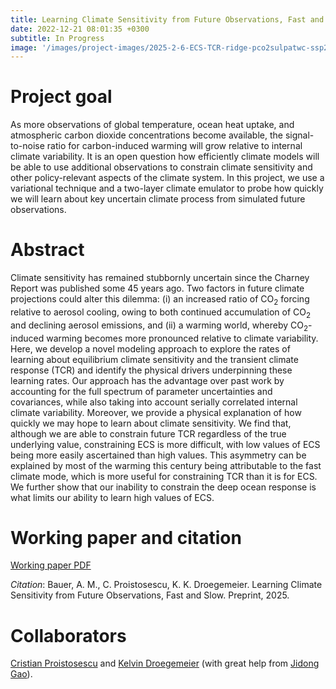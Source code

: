 ```yaml
---
title: Learning Climate Sensitivity from Future Observations, Fast and Slow
date: 2022-12-21 08:01:35 +0300
subtitle: In Progress
image: '/images/project-images/2025-2-6-ECS-TCR-ridge-pco2sulpatwc-ssp245-AR1-dL-Nwinds9-Nens500.png'
---
```


# Project goal 
As more observations of global temperature, ocean heat uptake, and atmospheric carbon dioxide concentrations become available, the signal-to-noise ratio for carbon-induced warming will grow relative to internal climate variability. It is an open question how efficiently climate models will be able to use additional observations to constrain climate sensitivity and other policy-relevant aspects of the climate system. In this project, we use a variational technique and a two-layer climate emulator to probe how quickly we will learn about key uncertain climate process from simulated future observations.

# Abstract
Climate sensitivity has remained stubbornly uncertain since the Charney Report was published some 45 years ago. Two factors in future climate projections could alter this dilemma: (i) an increased ratio of CO<sub>2</sub> forcing relative to aerosol cooling, owing to both continued accumulation of CO<sub>2</sub> and declining aerosol emissions, and (ii) a warming world, whereby CO<sub>2</sub>-induced warming becomes more pronounced relative to climate variability. Here, we develop a novel modeling approach to explore the rates of learning about equilibrium climate sensitivity and the transient climate response (TCR) and identify the physical drivers underpinning these learning rates. Our approach has the advantage over past work by accounting for the full spectrum of parameter uncertainties and covariances, while also taking into account serially correlated internal climate variability. Moreover, we provide a physical explanation of how quickly we may hope to learn about climate sensitivity. We find that, although we are able to constrain future TCR regardless of the true underlying value, constraining ECS is more difficult, with low values of ECS being more easily ascertained than high values. This asymmetry can be explained by most of the warming this century being attributable to the fast climate mode, which is more useful for constraining TCR than it is for ECS. We further show that our inability to constrain the deep ocean response is what limits our ability to learn high values of ECS.

# Working paper and citation
[Working paper PDF](files/papers/4dvar/BPD-Learning-Clim-Sens-PREPRINT.pdf)

_Citation_: Bauer, A. M., C. Proistosescu, K. K. Droegemeier. Learning Climate Sensitivity from Future Observations, Fast and Slow. Preprint, 2025.

# Collaborators
[Cristian Proistosescu](https://cdds-at-uiuc.github.io/) and [Kelvin Droegemeier](https://atmos.illinois.edu/directory/profile/kkd) (with great help from [Jidong Gao](https://www.nssl.noaa.gov/users/jgao/)).
